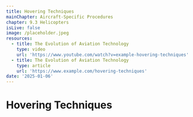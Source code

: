 ```yaml
---
title: Hovering Techniques
mainChapter: Aircraft-Specific Procedures
chapter: 9.3 Helicopters
isLive: false
image: /placeholder.jpeg
resources:
  - title: The Evolution of Aviation Technology
    type: video
    url: 'https://www.youtube.com/watch?v=example-hovering-techniques'
  - title: The Evolution of Aviation Technology
    type: article
    url: 'https://www.example.com/hovering-techniques'
date: '2025-01-06'
---
```


# Hovering Techniques
